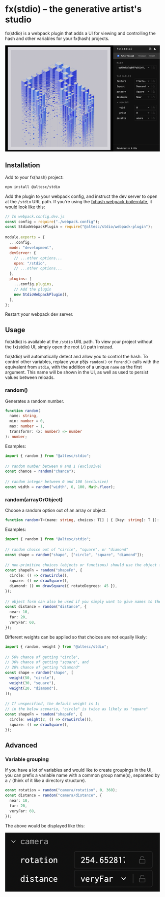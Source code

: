 # fx(stdio) – the generative artist's studio

fx(stdio) is a webpack plugin that adds a UI for viewing and controlling
the hash and other variables for your fx(hash) projects.

![stdio overview](static/stdio-overview.png)

## Installation

Add to your fx(hash) project:

```bash
npm install @altesc/stdio
```

Add the plugin to your webpack config, and instruct the dev server to open at
the `/stdio` URL path. If you're using the [fxhash webpack boilerplate](https://github.com/fxhash/fxhash-webpack-boilerplate), it would look like this:

```js
// In webpack.config.dev.js
const config = require("./webpack.config");
const StdioWebpackPlugin = require("@altesc/stdio/webpack-plugin");

module.exports = {
  ...config,
  mode: "development",
  devServer: {
    // ...other options...
    open: "/stdio",
    // ...other options...
  },
  plugins: [
    ...config.plugins,
    // Add the plugin
    new StdioWebpackPlugin(),
  ],
};
```

Restart your webpack dev server.

## Usage

fx(stdio) is available at the `/stdio` URL path. To view your project without
the fx(stdio) UI, simply open the root (`/`) path instead.

fx(stdio) will automatically detect and allow you to control the hash.
To control other variables, replace your p5js `random()` or `fxrand()` calls
with the equivalent from `stdio`, with the addition of a unique `name` as the
first argument. This name will be shown in the UI, as well as used to persist
values between reloads.

### random()

Generates a random number.

```ts
function random(
  name: string,
  min: number = 0,
  max: number = 1,
  transform?: (x: number) => number
): number;
```

Examples:

```ts
import { random } from "@altesc/stdio";

// random number between 0 and 1 (exclusive)
const chance = random("chance");

// random integer between 0 and 100 (exclusive)
const width = random("width", 0, 100, Math.floor);
```

### random(arrayOrObject)

Choose a random option out of an array or object.

```ts
function random<T>(name: string, choices: T[] | { [key: string]: T }): T;
```

Examples:

```ts
import { random } from "@altesc/stdio";

// random choice out of "circle", "square", or "diamond"
const shape = random("shape", ["circle", "square", "diamond"]);

// non-primitive choices (objects or functions) should use the object form
const shapeFn = random("shapeFn", {
  circle: () => drawCircle(),
  square: () => drawSquare(),
  diamond: () => drawSquare({ rotateDegrees: 45 }),
});

// object form can also be used if you simply want to give names to the choices
const distance = random("distance", {
  near: 10,
  far: 20,
  veryFar: 60,
});
```

Different weights can be applied so that choices are not equally likely:

```ts
import { random, weight } from "@altesc/stdio";

// 50% chance of getting "circle",
// 30% chance of getting "square", and
// 20% chance of getting "diamond"
const shape = random("shape", [
  weight(50, "circle"),
  weight(30, "square"),
  weight(20, "diamond"),
]);

// If unspecified, the default weight is 1;
// in the below scenario, "circle" is twice as likely as "square"
const shapeFn = random("shapeFn", {
  circle: weight(2, () => drawCircle()),
  square: () => drawSquare(),
});
```

## Advanced

### Variable grouping

If you have a lot of variables and would like to create groupings in the UI,
you can prefix a variable name with a common group name(s), separated by a `/`
(think of it like a directory structure).

```ts
const rotation = random("camera/rotation", 0, 360);
const distance = random("camera/distance", {
  near: 10,
  far: 20,
  veryFar: 60,
});
```

The above would be displayed like this:

![grouping example](static/grouping-example.png)
